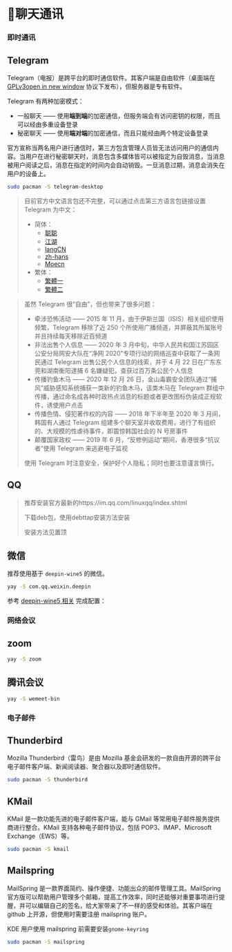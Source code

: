 # 💬聊天通讯

### 即时通讯

## Telegram

Telegram（电报）是跨平台的即时通信软件。其客户端是自由软件（桌面端在 [GPLv3open in new window](https://github.com/telegramdesktop/tdesktop/blob/dev/LICENSE) 协议下发布），但服务器是专有软件。

Telegram 有两种加密模式：

- 一般聊天 —— 使用**端到端**的加密通信，但服务端会有访问密钥的权限，而且可以经由多重设备登录
- 秘密聊天 —— 使用**端对端**的加密通信，而且只能经由两个特定设备登录

官方宣称当两名用户进行通信时，第三方包含管理人员皆无法访问用户的通信内容。当用户在进行秘密聊天时，消息包含多媒体皆可以被指定为自毁消息，当消息被用户阅读之后，消息在指定的时间内会自动销毁。一旦消息过期，消息会消失在用户的设备上。

```bash
sudo pacman -S telegram-desktop
```

> 目前官方中文语言包还不完整，可以通过点击第三方语言包链接设置 Telegram 为中文：
>
> - 简体：
>   - [聪聪](https://t.me/setlanguage/zhcncc)
>   - [江湖](https://t.me/setlanguage/jianghu)
>   - [langCN](https://t.me/setlanguage/zhlangcn)
>   - [zh-hans](https://t.me/setlanguage/zh-hans-beta)
>   - [Moecn](https://t.me/setlanguage/moecn)
> - 繁体：
>   - [繁體一](https://t.me/setlanguage/hongkong)
>   - [繁體二](https://t.me/setlanguage/zhhant-hk)

> 虽然 Telegram 很“自由”，但也带来了很多问题：
>
> - 牵涉恐怖活动 —— 2015 年 11 月，由于伊斯兰国（ISIS）相关组织使用频繁，Telegram 移除了近 250 个所使用广播频道，并屏蔽其所属账号并且持续每天移除近百频道
> - 非法出售个人信息 —— 2020 年 3 月中旬，中华人民共和国江苏园区公安分局网安大队在“净网 2020”专项行动的网络巡查中获取了一条网民通过 Telegram 出售公民个人信息的线索，并于 4 月 22 日在广东东莞和湖南衡阳逮捕 6 名嫌疑犯，查获过百万条公民个人信息
> - 传播钓鱼木马 —— 2020 年 12 月 26 日，金山毒霸安全团队通过“捕风”威胁感知系统捕获一类新的钓鱼木马，该类木马在 Telegram 群组中传播，通过命名成各种时政热点消息的标题或者更改图标伪装成正规软件，诱使用户点击
> - 传播色情、侵犯著作权的内容 —— 2018 年下半年至 2020 年 3 月间，韩国有人通过 Telegram 组建多个聊天室并收取费用，进行了有组织的、大规模的性虐待事件，即震惊韩国社会的 N 号房事件
> - 颠覆国家政权 —— 2019 年 6 月，“反修例运动”期间，香港很多“抗议者”使用 Telegram 来逃避电子监视
>
> 使用 Telegram 时注意安全，保护好个人隐私；同时也要注意谨言慎行。

## QQ

> 推荐安装官方最新的https://im.qq.com/linuxqq/index.shtml
>
> 下载deb包，使用debttap安装方法安装
>
> 安装方法见置顶

## 微信

推荐使用基于 `deepin-wine5` 的微信。

```bash
yay -S com.qq.weixin.deepin
```

参考 [deepin-wine5 相关](https://arch.icekylin.online/advanced/debug.html#deepin-wine5-相关) 完成配置：

### 网络会议

## zoom

```bash
yay -S zoom
```

## 腾讯会议

```bash
yay -S wemeet-bin
```

### 电子邮件

## Thunderbird

Mozilla Thunderbird（雷鸟）是由 Mozilla 基金会研发的一款自由开源的跨平台电子邮件客户端、新闻阅读器、聚合器以及即时通信软件。

```bash
sudo pacman -S thunderbird
```

## KMail

KMail 是一款功能先进的电子邮件客户端，能与 GMail 等常用电子邮件服务提供商进行整合。KMail 支持各种电子邮件协议，包括 POP3、IMAP、Microsoft Exchange（EWS）等。

```bash
sudo pacman -S kmail
```

## Mailspring

MailSpring 是一款界面简约、操作便捷、功能出众的邮件管理工具。MailSpring 官方版可以帮助用户管理多个邮箱，提高工作效率，同时还能够对重要事项进行提醒，并可以编辑自己的签名，给大家带来了不一样的感受和体验。其客户端在 github 上开源，但使用时需要注册 mailspring 账户。

KDE 用户使用 mailspring 前需要安装`gnome-keyring`

``` bash
sudo pacman -S mailspring
```

